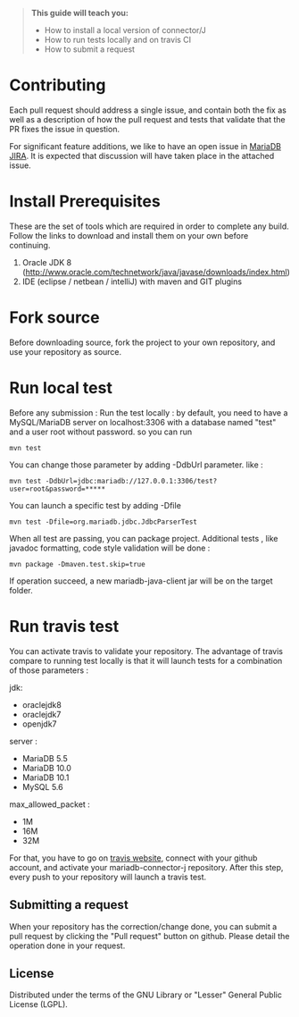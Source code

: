 
> **This guide will teach you:**
> * How to install a local version of connector/J
> * How to run tests locally and on travis CI
> * How to submit a request

# Contributing

Each pull request should address a single issue, and contain both the fix as well as a description of how the pull request and tests that validate that the PR fixes the issue in question.

For significant feature additions, we like to have an open issue in [MariaDB JIRA](https://mariadb.atlassian.net/secure/RapidBoard.jspa?projectKey=CONJ). It is expected that discussion will have taken place in the attached issue.

# Install Prerequisites

These are the set of tools which are required in order to complete any build.  Follow the links to download and install them on your own before continuing.

1. Oracle JDK 8 (http://www.oracle.com/technetwork/java/javase/downloads/index.html)
2. IDE (eclipse / netbean / intelliJ) with maven and GIT plugins

# Fork source

Before downloading source, fork the project to your own repository, and use your repository as source.  


# Run local test

Before any submission :
Run the test locally : by default, you need to have a MySQL/MariaDB server on localhost:3306 with a database named "test" and a user root without password.
so you can run 
    
    mvn test
    
You can change those parameter by adding -DdbUrl parameter. like : 
 
    mvn test -DdbUrl=jdbc:mariadb://127.0.0.1:3306/test?user=root&password=*****
    
You can launch a specific test by adding -Dfile

    mvn test -Dfile=org.mariadb.jdbc.JdbcParserTest
    
When all test are passing, you can package project.
Additional tests , like javadoc formatting, code style validation will be done : 
  
    mvn package -Dmaven.test.skip=true
    
If operation succeed, a new mariadb-java-client jar will be on the target folder.
  
# Run travis test
    
You can activate travis to validate your repository. 
The advantage of travis compare to running test locally is that it will launch tests for a combination of those parameters : 

jdk:
* oraclejdk8
* oraclejdk7
* openjdk7

server :
* MariaDB 5.5
* MariaDB 10.0
* MariaDB 10.1
* MySQL 5.6

max_allowed_packet : 
* 1M
* 16M
* 32M

For that, you have to go on [travis website](https://travis-ci.org), connect with your github account, and activate your mariadb-connector-j repository. 
After this step, every push to your repository will launch a travis test. 

## Submitting a request

When your repository has the correction/change done, you can submit a pull request by clicking the "Pull request" button on github. 
Please detail the operation done in your request. 

## License

Distributed under the terms of the GNU Library or "Lesser" General Public License (LGPL).

